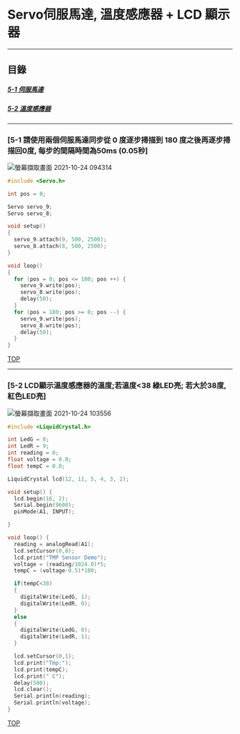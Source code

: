 # Servo伺服馬達, 溫度感應器 + LCD 顯示器
<a name="000"/>

---
## 目錄
##### [5-1 伺服馬達](#001)
##### [5-2 溫度感應器](#002)
---

<a name="001"/>

### [5-1 請使用兩個伺服馬達同步從 0 度逐步掃描到 180 度之後再逐步掃描回0度, 每步的間隔時間為50ms (0.05秒]
![螢幕擷取畫面 2021-10-24 094314](https://user-images.githubusercontent.com/89327055/138576638-3e64db76-f659-436a-b2d1-b19e894fb98e.png)
````C
#include <Servo.h>

int pos = 0;

Servo servo_9;
Servo servo_8;

void setup()
{
  servo_9.attach(9, 500, 2500);
  servo_8.attach(8, 500, 2500);
}

void loop()
{
  for (pos = 0; pos <= 180; pos ++) {
    servo_9.write(pos);
    servo_8.write(pos);    
    delay(50);
  }
  for (pos = 180; pos >= 0; pos --) {
    servo_9.write(pos);
    servo_8.write(pos);
    delay(50);
  }
}
````

[TOP](#000)

---

<a name="002"/>

### [5-2 LCD顯示溫度感應器的溫度;若溫度<38 綠LED亮; 若大於38度, 紅色LED亮]
![螢幕擷取畫面 2021-10-24 103556](https://user-images.githubusercontent.com/89327055/138577917-a13f1d0d-22ce-4d64-abe8-46f14b49d8c8.png)
````C
#include <LiquidCrystal.h>

int LedG = 8;
int LedR = 9;
int reading = 0;
float voltage = 0.0;
float tempC = 0.0;

LiquidCrystal lcd(12, 11, 5, 4, 3, 2);

void setup() {
  lcd.begin(16, 2);
  Serial.begin(9600);	
  pinMode(A1, INPUT);

}

void loop() {
  reading = analogRead(A1);
  lcd.setCursor(0,0);  
  lcd.print("TMP Sensor Demo");
  voltage = (reading/1024.0)*5;
  tempC = (voltage-0.5)*100;

  if(tempC<38)
  {
    digitalWrite(LedG, 1);
    digitalWrite(LedR, 0);
  }
  else
  {
    digitalWrite(LedG, 0);
    digitalWrite(LedR, 1);    
  }

  lcd.setCursor(0,1);
  lcd.print("Tmp:");
  lcd.print(tempC);
  lcd.print(" C");
  delay(500);
  lcd.clear();
  Serial.println(reading);
  Serial.println(voltage);  
}
````


[TOP](#000)
